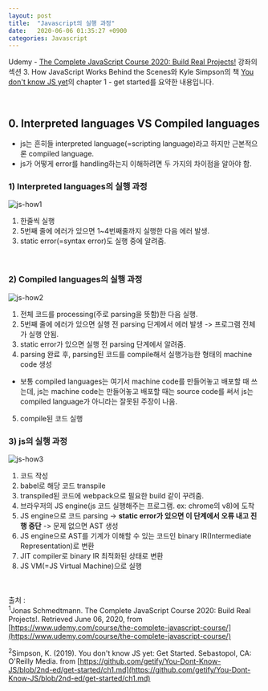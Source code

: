 ```yaml
---
layout: post
title:  "Javascript의 실행 과정"
date:   2020-06-06 01:35:27 +0900
categories: Javascript
---
```


Udemy - [The Complete JavaScript Course 2020: Build Real Projects!](https://www.udemy.com/course/the-complete-javascript-course/) 강좌의 섹션 3. How JavaScript Works Behind the Scenes와 Kyle Simpson의 책 [You don't know JS yet]((https://github.com/getify/You-Dont-Know-JS/blob/2nd-ed/get-started/ch1.md))의 chapter 1 - get started를 요약한 내용입니다. 

<br/>


## 0. Interpreted languages VS Compiled languages
- js는 흔히들 interpreted language(=scripting language)라고 하지만 근본적으론 compiled language.
- js가 어떻게 error를 handling하는지 이해하려면 두 가지의 차이점을 알아야 함. 

### 1) Interpreted languages의 실행 과정
![js-how1](https://eungang3.github.io/sue-is-programming/assets/js-how1.jpg)
1. 한줄씩 실행 
2. 5번째 줄에 에러가 있으면 1~4번째줄까지 실행한 다음 에러 발생.
3. static error(=syntax error)도 실행 중에 알려줌.

<br/>

### 2) Compiled languages의 실행 과정
![js-how2](https://eungang3.github.io/sue-is-programming/assets/js-how2.jpg)
1. 전체 코드를 processing(주로 parsing을 뜻함)한 다음 실행. 
2. 5번째 줄에 에러가 있으면 실행 전 parsing 단계에서 에러 발생 -> 프로그램 전체가 실행 안됨.
3. static error가 있으면 실행 전 parsing 단계에서 알려줌. 
4. parsing 완료 후, parsing된 코드를 compile해서 실행가능한 형태의 machine code 생성
- 보통 compiled languages는 여기서 machine code를 만들어놓고 배포할 때 쓰는데, js는 machine code는 만들어놓고 배포할 때는 source code를 써서 js는 compiled language가 아니라는 잘못된 주장이 나옴. 
5. compile된 코드 실행


### 3) js의 실행 과정
![js-how3](https://eungang3.github.io/sue-is-programming/assets/js-how2.jpg)
1. 코드 작성
2. babel로 해당 코드 transpile
3. transpiled된 코드에 webpack으로 필요한 build 같이 꾸려줌.
4. 브라우저의 JS engine(js 코드 실행해주는 프로그램. ex: chrome의 v8)에 도착
5. JS engine으로 코드 parsing -> __static error가 있으면 이 단계에서 오류 내고 진행 중단__ -> 문제 없으면 AST 생성
6. JS engine으로 AST를 기계가 이해할 수 있는 코드인 binary IR(Intermediate Representation)로 변환
7. JIT compiler로 binary IR 최적화된 상태로 변환
8. JS VM(=JS Virtual Machine)으로 실행 
 

<br/><br/>
출처 : <br/>
<sup>1</sup>Jonas Schmedtmann. The Complete JavaScript Course 2020: Build Real Projects!. Retrieved June 06, 2020, from [https://www.udemy.com/course/the-complete-javascript-course/](https://www.udemy.com/course/the-complete-javascript-course/)<br/>

<sup>2</sup>Simpson, K. (2019). You don't know JS yet: Get Started. Sebastopol, CA: O'Reilly Media. from [https://github.com/getify/You-Dont-Know-JS/blob/2nd-ed/get-started/ch1.md](https://github.com/getify/You-Dont-Know-JS/blob/2nd-ed/get-started/ch1.md)